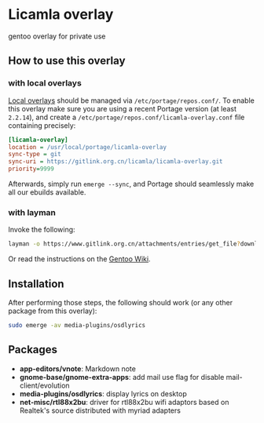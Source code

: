 # Licamla overlay
gentoo overlay for private use

## How to use this overlay


### with local overlays

[Local overlays](https://wiki.gentoo.org/wiki/Overlay/Local_overlay) should be managed via `/etc/portage/repos.conf/`.
To enable this overlay make sure you are using a recent Portage version (at least `2.2.14`), and create a `/etc/portage/repos.conf/licamla-overlay.conf` file containing precisely:
```ini
[licamla-overlay]
location = /usr/local/portage/licamla-overlay
sync-type = git
sync-uri = https://gitlink.org.cn/licamla/licamla-overlay.git
priority=9999
```
Afterwards, simply run `emerge --sync`, and Portage should seamlessly make all our ebuilds available.

### with layman

Invoke the following:
```bash
layman -o https://www.gitlink.org.cn/attachments/entries/get_file?download_url=https://www.gitlink.org.cn/api/licamla/licamla-overlay/raw?filepath=repositories.xml&ref=master -f -a licamla-overlay
```
Or read the instructions on the [Gentoo Wiki](http://wiki.gentoo.org/wiki/Layman#Adding_custom_repositories).

## Installation

After performing those steps, the following should work (or any other package from this overlay):
```bash
sudo emerge -av media-plugins/osdlyrics
```


## Packages

- **app-editors/vnote**:  Markdown note
- **gnome-base/gnome-extra-apps**: add mail use flag for disable mail-client/evolution
- **media-plugins/osdlyrics**: display lyrics on desktop
- **net-misc/rtl88x2bu**: driver for rtl88x2bu wifi adaptors based on Realtek's source distributed with myriad adapters
